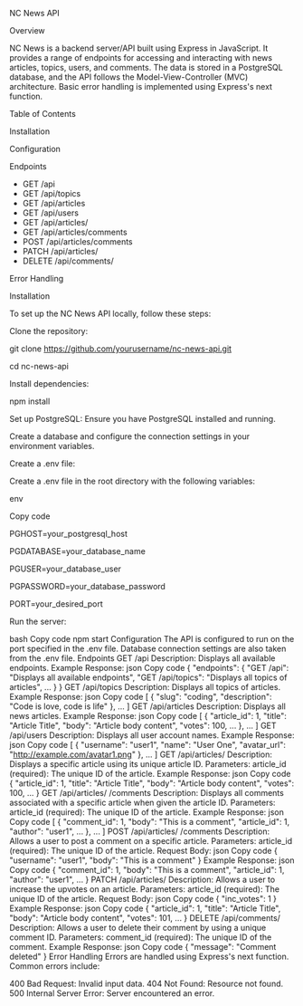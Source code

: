NC News API

Overview

NC News is a backend server/API built using Express in JavaScript. It provides a range of endpoints for accessing and interacting with news articles, topics, users, and comments. The data is stored in a PostgreSQL database, and the API follows the Model-View-Controller (MVC) architecture. Basic error handling is implemented using Express's next function.

Table of Contents

Installation

Configuration

Endpoints
- GET /api
- GET /api/topics
- GET /api/articles
- GET /api/users
- GET /api/articles/
- GET /api/articles/comments
- POST /api/articles/comments
- PATCH /api/articles/
- DELETE /api/comments/
  
Error Handling


Installation

To set up the NC News API locally, follow these steps:

Clone the repository:

git clone https://github.com/yourusername/nc-news-api.git

cd nc-news-api

Install dependencies:

npm install


Set up PostgreSQL:
Ensure you have PostgreSQL installed and running.

Create a database and configure the connection settings in your environment variables.

Create a .env file:

Create a .env file in the root directory with the following variables:

env

Copy code

PGHOST=your_postgresql_host

PGDATABASE=your_database_name

PGUSER=your_database_user

PGPASSWORD=your_database_password

PORT=your_desired_port

Run the server:

bash
Copy code
npm start
Configuration
The API is configured to run on the port specified in the .env file.
Database connection settings are also taken from the .env file.
Endpoints
GET /api
Description: Displays all available endpoints.
Example Response:
json
Copy code
{
  "endpoints": {
    "GET /api": "Displays all available endpoints",
    "GET /api/topics": "Displays all topics of articles",
    ...
  }
}
GET /api/topics
Description: Displays all topics of articles.
Example Response:
json
Copy code
[
  {
    "slug": "coding",
    "description": "Code is love, code is life"
  },
  ...
]
GET /api/articles
Description: Displays all news articles.
Example Response:
json
Copy code
[
  {
    "article_id": 1,
    "title": "Article Title",
    "body": "Article body content",
    "votes": 100,
    ...
  },
  ...
]
GET /api/users
Description: Displays all user account names.
Example Response:
json
Copy code
[
  {
    "username": "user1",
    "name": "User One",
    "avatar_url": "http://example.com/avatar1.png"
  },
  ...
]
GET /api/articles/
Description: Displays a specific article using its unique article ID.
Parameters:
article_id (required): The unique ID of the article.
Example Response:
json
Copy code
{
  "article_id": 1,
  "title": "Article Title",
  "body": "Article body content",
  "votes": 100,
  ...
}
GET /api/articles/
/comments
Description: Displays all comments associated with a specific article when given the article ID.
Parameters:
article_id (required): The unique ID of the article.
Example Response:
json
Copy code
[
  {
    "comment_id": 1,
    "body": "This is a comment",
    "article_id": 1,
    "author": "user1",
    ...
  },
  ...
]
POST /api/articles/
/comments
Description: Allows a user to post a comment on a specific article.
Parameters:
article_id (required): The unique ID of the article.
Request Body:
json
Copy code
{
  "username": "user1",
  "body": "This is a comment"
}
Example Response:
json
Copy code
{
  "comment_id": 1,
  "body": "This is a comment",
  "article_id": 1,
  "author": "user1",
  ...
}
PATCH /api/articles/
Description: Allows a user to increase the upvotes on an article.
Parameters:
article_id (required): The unique ID of the article.
Request Body:
json
Copy code
{
  "inc_votes": 1
}
Example Response:
json
Copy code
{
  "article_id": 1,
  "title": "Article Title",
  "body": "Article body content",
  "votes": 101,
  ...
}
DELETE /api/comments/
Description: Allows a user to delete their comment by using a unique comment ID.
Parameters:
comment_id (required): The unique ID of the comment.
Example Response:
json
Copy code
{
  "message": "Comment deleted"
}
Error Handling
Errors are handled using Express's next function. Common errors include:

400 Bad Request: Invalid input data.
404 Not Found: Resource not found.
500 Internal Server Error: Server encountered an error.
